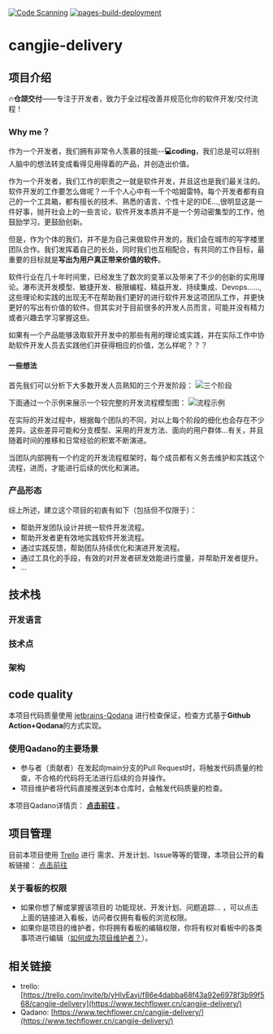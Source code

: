 ﻿[![Code Scanning](https://github.com/dongxishaonian/cangjie-delivery/actions/workflows/code_scanning.yml/badge.svg)](https://github.com/dongxishaonian/cangjie-delivery/actions/workflows/code_scanning.yml)
[![pages-build-deployment](https://github.com/dongxishaonian/cangjie-delivery/actions/workflows/pages/pages-build-deployment/badge.svg)](https://github.com/dongxishaonian/cangjie-delivery/actions/workflows/pages/pages-build-deployment)

# cangjie-delivery
## 项目介绍
🔥**仓颉交付**——专注于开发者，致力于全过程改善并规范化你的软件开发/交付流程！
### Why me？
作为一个开发者，我们拥有非常令人羡慕的技能--**💻coding**，我们总是可以将别人脑中的想法转变成看得见用得着的产品，并创造出价值。

作为一个开发者，我们工作的职责之一就是软件开发，并且这也是我们最关注的。软件开发的工作要怎么做呢？一千个人心中有一千个哈姆雷特。每个开发者都有自己的一个工具箱，都有擅长的技术、熟悉的语言、个性十足的IDE...,很明显这是一件好事，抛开社会上的一些言论，软件开发本质并不是一个劳动密集型的工作，他鼓励学习，更鼓励创新。

但是，作为个体的我们，并不是为自己来做软件开发的，我们会在城市的写字楼里团队合作。我们发挥着自己的长处，同时我们也互相配合，有共同的工作目标，最重要的目标就是**写出为用户真正带来价值的软件**。

软件行业在几十年时间里，已经发生了数次的变革以及带来了不少的创新的实用理论。瀑布流开发模型、敏捷开发、极限编程、精益开发、持续集成、Devops......,这些理论和实践的出现无不在帮助我们更好的进行软件开发这项团队工作，并更快更好的写出有价值的软件。但其实对于目前很多的开发人员而言，可能并没有精力或者兴趣去学习掌握这些。

如果有一个产品能够汲取软开开发中的那些有用的理论或实践，并在实际工作中协助软件开发人员去实践他们并获得相应的价值，怎么样呢？？？
#### 一些想法
首先我们可以分析下大多数开发人员熟知的三个开发阶段：
![三个阶段](https://dxsn-1300740068.cos.ap-nanjing.myqcloud.com/clipboard_20220110_111429.png)

下面通过一个示例来展示一个较完整的开发流程模型图：
![流程示例](https://dxsn-1300740068.cos.ap-nanjing.myqcloud.com/clipboard_20220111_105249.png)

在实际的开发过程中，根据每个团队的不同，对以上每个阶段的细化也会存在不少差异。这些差异可能和分支模型、采用的开发方法、面向的用户群体...有关，并且随着时间的推移和日常经验的积累不断演进。

当团队内部拥有一个约定的开发流程框架时，每个成员都有义务去维护和实践这个流程，进而，才能进行后续的优化和演进。

### 产品形态
综上所述，建立这个项目的初衷有如下（包括但不仅限于）：
* 帮助开发团队设计并统一软件开发流程。
* 帮助开发者更有效地实践软件开发流程。
* 通过实践反馈，帮助团队持续优化和演进开发流程。
* 通过工具化的手段，有效的对开发者研发效能进行度量，并帮助开发者提升。
* ...

## 技术栈

### 开发语言

### 技术点

### 架构

## code quality
本项目代码质量使用 [jetbrains-Qodana](https://www.jetbrains.com/help/qodana/welcome.html) 进行检查保证，检查方式基于**Github Action+Qodana**的方式实现。
### 使用Qadano的主要场景
* 参与者（贡献者）在发起向main分支的Pull Request时，将触发代码质量的检查，不合格的代码将无法进行后续的合并操作。
* 项目维护者将代码直接推送到本仓库时，会触发代码质量的检查。

本项目Qadano详情页： [**点击前往**](https://www.techflower.cn/cangjie-delivery/) 。

## 项目管理
目前本项目使用 [Trello](https://trello.com/home) 进行 需求、开发计划、Issue等等的管理，本项目公开的看板链接： [点击前往](https://trello.com/invite/b/yHlvEavj/f86e4dabba68f43a92e6978f3b99f568/cangjie-delivery)

### 关于看板的权限
* 如果你想了解或掌握该项目的 功能现状、开发计划、问题追踪... ，可以点击上面的链接进入看板，访问者仅拥有看板的浏览权限。
* 如果你是项目的维护者，你将拥有看板的编辑权限，你将有权对看板中的各类事项进行编辑（[如何成为项目维护者？](https://www.techflower.cn)）。

## 相关链接
* trello: [https://trello.com/invite/b/yHlvEavj/f86e4dabba68f43a92e6978f3b99f568/cangjie-delivery](https://www.techflower.cn/cangjie-delivery/)
* Qadano: [https://www.techflower.cn/cangjie-delivery/](https://www.techflower.cn/cangjie-delivery/)
